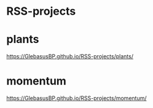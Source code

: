 # RSS-projects

# plants

https://GlebasusBP.github.io/RSS-projects/plants/ 

# momentum

https://GlebasusBP.github.io/RSS-projects/momentum/ 